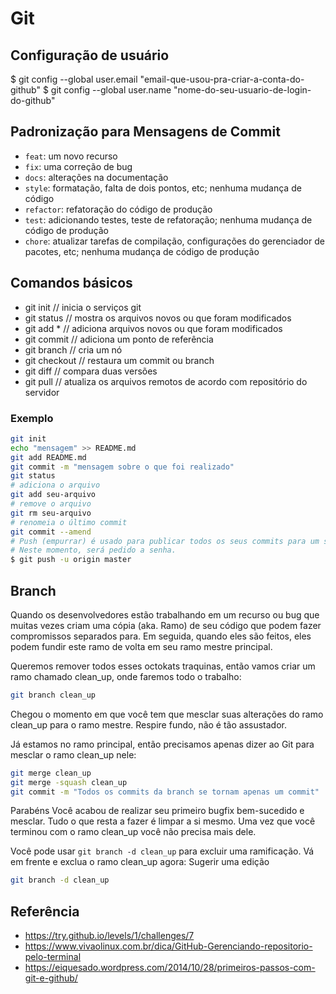 # Git

## Configuração de usuário 
$ git config --global user.email "email-que-usou-pra-criar-a-conta-do-github"
$ git config --global user.name "nome-do-seu-usuario-de-login-do-github"

## Padronização para Mensagens de Commit
* `feat`: um novo recurso
* `fix`: uma correção de bug
* `docs`: alterações na documentação
* `style`: formatação, falta de dois pontos, etc; nenhuma mudança de código
* `refactor`: refatoração do código de produção
* `test`: adicionando testes, teste de refatoração; nenhuma mudança de código de produção
* `chore`: atualizar tarefas de compilação, configurações do gerenciador de pacotes, etc; nenhuma mudança de código de produção

## Comandos básicos
* git init // inicia o serviços git
* git status // mostra os arquivos novos ou que foram modificados
* git add * //  adiciona arquivos novos ou que foram modificados
* git commit // adiciona um ponto de referência 
* git branch // cria um nó
* git checkout // restaura um commit ou  branch
* git diff // compara duas versões
* git pull // atualiza os arquivos remotos de acordo com repositório do servidor

### Exemplo
~~~bash
git init
echo "mensagem" >> README.md
git add README.md 
git commit -m "mensagem sobre o que foi realizado"
git status
# adiciona o arquivo
git add seu-arquivo
# remove o arquivo
git rm seu-arquivo 
# renomeia o último commit
git commit --amend
# Push (empurrar) é usado para publicar todos os seus commits para um servidor git. 
# Neste momento, será pedido a senha.
$ git push -u origin master
~~~

## Branch
Quando os desenvolvedores estão trabalhando em um recurso ou bug que muitas vezes criam uma cópia (aka. Ramo) de seu código que podem fazer compromissos separados para. Em seguida, quando eles são feitos, eles podem fundir este ramo de volta em seu ramo mestre principal.

Queremos remover todos esses octokats traquinas, então vamos criar um ramo chamado clean_up, onde faremos todo o trabalho: 

~~~bash
git branch clean_up
~~~ 

Chegou o momento em que você tem que mesclar suas alterações do ramo clean_up para o ramo mestre. Respire fundo, não é tão assustador.

Já estamos no ramo principal, então precisamos apenas dizer ao Git para mesclar o ramo clean_up nele:

~~~bash
git merge clean_up
git merge -squash clean_up
git commit -m "Todos os commits da branch se tornam apenas um commit"
~~~

Parabéns Você acabou de realizar seu primeiro bugfix bem-sucedido e mesclar. Tudo o que resta a fazer é limpar a si mesmo. Uma vez que você terminou com o ramo clean_up você não precisa mais dele.

Você pode usar `git branch -d clean_up`  para excluir uma ramificação. Vá em frente e exclua o ramo clean_up agora:
Sugerir uma edição

~~~bash
git branch -d clean_up
~~~

## Referência
* https://try.github.io/levels/1/challenges/7
* https://www.vivaolinux.com.br/dica/GitHub-Gerenciando-repositorio-pelo-terminal
* https://eiquesado.wordpress.com/2014/10/28/primeiros-passos-com-git-e-github/